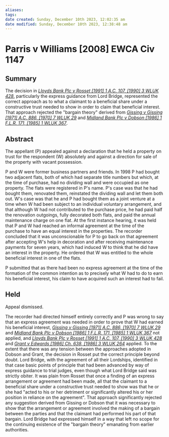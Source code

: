 ```yaml
---
aliases: 
tags: 
date created: Sunday, December 10th 2023, 12:02:35 am
date modified: Sunday, December 10th 2023, 12:38:48 am
---
```


# Parris v Williams [2008] EWCA Civ 1147

## Summary

The decision in _[Lloyds Bank Plc v Rosset [1991] 1 A.C. 107, [1990] 3 WLUK 428](https://uk.westlaw.com/Document/IE21B0510E42711DA8FC2A0F0355337E9/View/FullText.html?originationContext=document&transitionType=DocumentItem&ppcid=5d02a1f24f834ad18d3010e264b1959d&contextData=(sc.Default))_, particularly the express guidance from Lord Bridge, represented the correct approach as to what a claimant to a beneficial share under a constructive trust needed to show in order to claim that beneficial interest. That approach rejected the "bargain theory" derived from _[Gissing v Gissing [1971] A.C. 886, [1970] 7 WLUK 29](https://uk.westlaw.com/Document/IAF292E20E42711DA8FC2A0F0355337E9/View/FullText.html?originationContext=document&transitionType=DocumentItem&ppcid=5d02a1f24f834ad18d3010e264b1959d&contextData=(sc.Default))_ and _[Midland Bank Plc v Dobson [1986] 1 F.L.R. 171, [1985] 1 WLUK 367](https://uk.westlaw.com/Document/I779D85F0E43611DA8FC2A0F0355337E9/View/FullText.html?originationContext=document&transitionType=DocumentItem&ppcid=5d02a1f24f834ad18d3010e264b1959d&contextData=(sc.Default))_.

## Abstract

The appellant (P) appealed against a declaration that he held a property on trust for the respondent (W) absolutely and against a direction for sale of the property with vacant possession.

P and W were former business partners and friends. In 1998 P had bought two adjacent flats, both of which had separate title numbers but which, at the time of purchase, had no dividing wall and were occupied as one property. The flats were registered in P's name. P's case was that he had bought them, renovated them, reinstated the dividing wall and let them both out. W's case was that he and P had bought them as a joint venture at a time when W had been subject to an individual voluntary arrangement, and that although W had not contributed to the purchase price, he had paid half the renovation outgoings, fully decorated both flats, and paid the annual maintenance charge on one flat. At the first instance hearing, it was held that P and W had reached an informal agreement at the time of the purchase to have an equal interest in the properties. The recorder concluded that it was unconscionable for P to go back on that agreement after accepting W's help in decoration and after receiving maintenance payments for seven years, which had induced W to think that he did have an interest in the property. He ordered that W was entitled to the whole beneficial interest in one of the flats.

P submitted that as there had been no express agreement at the time of the formation of the common intention as to precisely what W had to do to earn his beneficial interest, his claim to have acquired such an interest had to fail.

## Held

Appeal dismissed.

The recorder had directed himself entirely correctly and P was wrong to say that an express agreement was needed in order to prove that W had earned his beneficial interest, _[Gissing v Gissing [1971] A.C. 886, [1970] 7 WLUK 29](https://uk.westlaw.com/Document/IAF292E20E42711DA8FC2A0F0355337E9/View/FullText.html?originationContext=document&transitionType=DocumentItem&ppcid=5d02a1f24f834ad18d3010e264b1959d&contextData=(sc.Default))_ and _[Midland Bank Plc v Dobson [1986] 1 F.L.R. 171, [1985] 1 WLUK 367](https://uk.westlaw.com/Document/I779D85F0E43611DA8FC2A0F0355337E9/View/FullText.html?originationContext=document&transitionType=DocumentItem&ppcid=5d02a1f24f834ad18d3010e264b1959d&contextData=(sc.Default))_ not applied, and _[Lloyds Bank Plc v Rosset [1991] 1 A.C. 107, [1990] 3 WLUK 428](https://uk.westlaw.com/Document/IE21B0510E42711DA8FC2A0F0355337E9/View/FullText.html?originationContext=document&transitionType=DocumentItem&ppcid=5d02a1f24f834ad18d3010e264b1959d&contextData=(sc.Default))_ and _[Grant v Edwards [1986] Ch. 638, [1986] 3 WLUK 264](https://uk.westlaw.com/Document/IB371FB60E42711DA8FC2A0F0355337E9/View/FullText.html?originationContext=document&transitionType=DocumentItem&ppcid=5d02a1f24f834ad18d3010e264b1959d&contextData=(sc.Default))_ applied. To the extent that there was any tension between the approaches adopted in Dobson and Grant, the decision in Rosset put the correct principle beyond doubt. Lord Bridge, with the agreement of all their Lordships, identified in that case basic points of principle that had been advanced by way of express guidance to trial judges, even though what Lord Bridge said was strictly obiter. It was plain from Rosset that once a finding of an express arrangement or agreement had been made, all that the claimant to a beneficial share under a constructive trust needed to show was that he or she had "acted to his or her detriment or significantly altered his or her position in reliance on the agreement". That approach significantly rejected any suggestion derived from Gissing or Dobson that it was necessary to show that the arrangement or agreement involved the making of a bargain between the parties and that the claimant had performed his part of that bargain. Lord Bridge had expressed himself in a way that left no scope for the continuing existence of the "bargain theory" emanating from earlier authorities.
